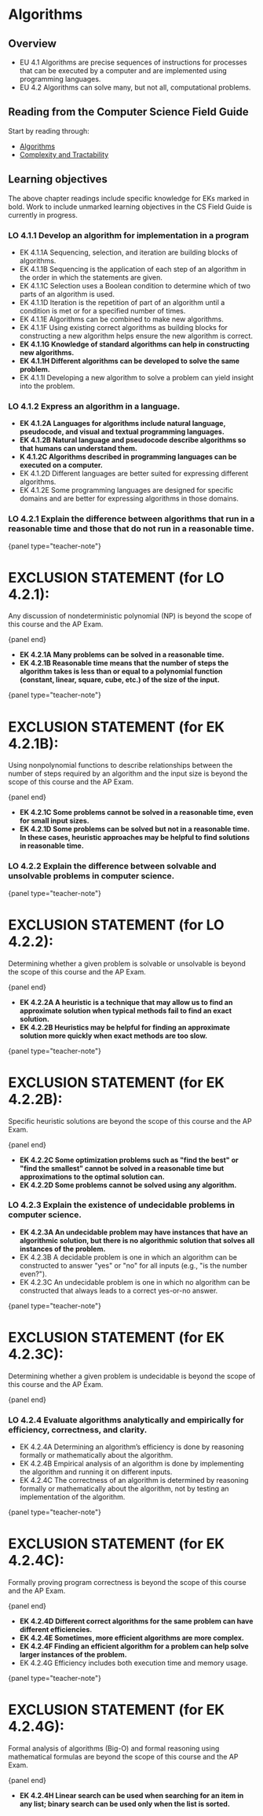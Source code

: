 # Algorithms

## Overview

- EU 4.1 Algorithms are precise sequences of instructions for processes that can be executed by a computer and are implemented using programming languages.
- EU 4.2 Algorithms can solve many, but not all, computational problems.

## Reading from the Computer Science Field Guide

Start by reading through:

- [Algorithms]('chapters:chapter' 'algorithms')
- [Complexity and Tractability]('chapters:chapter' 'complexity-and-tractability')

## Learning objectives

The above chapter readings include specific knowledge for EKs marked in bold. Work to include unmarked learning objectives in the CS Field Guide is currently in progress.

### LO 4.1.1 Develop an algorithm for implementation in a program

- EK 4.1.1A Sequencing, selection, and iteration are building blocks of algorithms.
- EK 4.1.1B Sequencing is the application of each step of an algorithm in the order in which the statements are given.
- EK 4.1.1C Selection uses a Boolean condition to determine which of two parts of an algorithm is used.
- EK 4.1.1D Iteration is the repetition of part of an algorithm until a condition is met or for a specified number of times.
- EK 4.1.1E Algorithms can be combined to make new algorithms.
- EK 4.1.1F Using existing correct algorithms as building blocks for constructing a new algorithm helps ensure the new algorithm is correct.
- **EK 4.1.1G Knowledge of standard algorithms can help in constructing new algorithms.**
- **EK 4.1.1H Different algorithms can be developed to solve the same problem.**
- EK 4.1.1I Developing a new algorithm to solve a problem can yield insight into the problem.

### LO 4.1.2 Express an algorithm in a language.

- **EK 4.1.2A Languages for algorithms include natural language, pseudocode, and visual and textual programming languages.**
- **EK 4.1.2B Natural language and pseudocode describe algorithms so that humans can understand them.**
- **K 4.1.2C Algorithms described in programming languages can be executed on a computer.**
- EK 4.1.2D Different languages are better suited for expressing different algorithms.
- EK 4.1.2E Some programming languages are designed for specific domains and are better for expressing algorithms in those domains.

### LO 4.2.1 Explain the difference between algorithms that run in a reasonable time and those that do not run in a reasonable time.

{panel type="teacher-note"}

# EXCLUSION STATEMENT (for LO 4.2.1):
  
Any discussion of nondeterministic polynomial (NP) is beyond the scope of this course and the AP Exam.

{panel end}

- **EK 4.2.1A Many problems can be solved in a reasonable time.**
- **EK 4.2.1B Reasonable time means that the number of steps the algorithm takes is less than or equal to a polynomial function (constant, linear, square, cube, etc.) of the size of the input.**

{panel type="teacher-note"}

# EXCLUSION STATEMENT (for EK 4.2.1B):

Using nonpolynomial functions to describe relationships between the number of steps required by an algorithm and the input size is beyond the scope of this course and the AP Exam.

{panel end}

- **EK 4.2.1C Some problems cannot be solved in a reasonable time, even for small input sizes.**
- **EK 4.2.1D Some problems can be solved but not in a reasonable time. In these cases, heuristic approaches may be helpful to
find solutions in reasonable time.**

### LO 4.2.2 Explain the difference between solvable and unsolvable problems in computer science.

{panel type="teacher-note"}

# EXCLUSION STATEMENT (for LO 4.2.2):

Determining whether a given problem is solvable or unsolvable is beyond the scope of this course and the AP Exam.

{panel end}

- **EK 4.2.2A A heuristic is a technique that may allow us to find an approximate solution when typical methods fail to find an exact solution.**
- **EK 4.2.2B Heuristics may be helpful for finding an approximate solution more quickly when exact methods are too slow.**

{panel type="teacher-note"}

# EXCLUSION STATEMENT (for EK 4.2.2B):

Specific heuristic solutions are beyond the scope of this course and the AP Exam.

{panel end}

- **EK 4.2.2C Some optimization problems such as "find the best" or "find the smallest" cannot be solved in a reasonable time but approximations to the optimal solution can.**
- **EK 4.2.2D Some problems cannot be solved using any algorithm.**

### LO 4.2.3 Explain the existence of undecidable problems in computer science.

- **EK 4.2.3A An undecidable problem may have instances that have an algorithmic solution, but there is no algorithmic solution that solves all instances of the problem.**
- EK 4.2.3B A decidable problem is one in which an algorithm can be constructed to answer "yes" or "no" for all inputs (e.g., "is the number even?").
- EK 4.2.3C An undecidable problem is one in which no algorithm can be constructed that always leads to a correct yes-or-no answer.

{panel type="teacher-note"}

# EXCLUSION STATEMENT (for EK 4.2.3C):
  
Determining whether a given problem is undecidable is beyond the scope of this course and the AP Exam.

{panel end}

### LO 4.2.4 Evaluate algorithms analytically and empirically for efficiency, correctness, and clarity.

- EK 4.2.4A Determining an algorithm’s efficiency is done by reasoning formally or mathematically about the algorithm.
- EK 4.2.4B Empirical analysis of an algorithm is done by implementing the algorithm and running it on different inputs.
- EK 4.2.4C The correctness of an algorithm is determined by reasoning formally or mathematically about the algorithm, not by testing an implementation of the algorithm.

{panel type="teacher-note"}

# EXCLUSION STATEMENT (for EK 4.2.4C):
  
Formally proving program correctness is beyond the scope of this course and the AP Exam.

{panel end}

- **EK 4.2.4D Different correct algorithms for the same problem can have different efficiencies.**
- **EK 4.2.4E Sometimes, more efficient algorithms are more complex.**
- **EK 4.2.4F Finding an efficient algorithm for a problem can help solve larger instances of the problem.**
- EK 4.2.4G Efficiency includes both execution time and memory usage.

{panel type="teacher-note"}

# EXCLUSION STATEMENT (for EK 4.2.4G):
  
Formal analysis of algorithms (Big-O) and formal reasoning using mathematical formulas are beyond the scope of this course and the AP Exam.

{panel end}

- **EK 4.2.4H Linear search can be used when searching for an item in any list; binary search can be used only when the list is sorted.**
